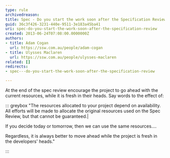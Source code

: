 ```yaml
---
type: rule
archivedreason: 
title: Spec - Do you start the work soon after the Specification Review?
guid: 36c3f426-3231-440e-9511-3e183a45ba41
uri: spec-do-you-start-the-work-soon-after-the-specification-review
created: 2013-06-24T07:08:00.0000000Z
authors:
- title: Adam Cogan
  url: https://ssw.com.au/people/adam-cogan
- title: Ulysses Maclaren
  url: https://ssw.com.au/people/ulysses-maclaren
related: []
redirects:
- spec---do-you-start-the-work-soon-after-the-specification-review

---
```


At the end of the spec review encourage the project to go ahead with the current resources, while it is fresh in their heads. Say words to the effect of:

<!--endintro-->


::: greybox
"The resources allocated to your project depend on availability. All efforts will be made to allocate the original resources used on the Spec Review, but that cannot be guaranteed.|

If you decide today or tomorrow, then we can use the same resources....

Regardless, it is always better to move ahead while the project is fresh in the developers' heads."

:::
